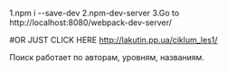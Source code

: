 1.npm i --save-dev
2.npm-dev-server
3.Go to http://localhost:8080/webpack-dev-server/



#OR JUST CLICK HERE http://lakutin.pp.ua/ciklum_les1/

Поиск работает по авторам, уровням, названиям.